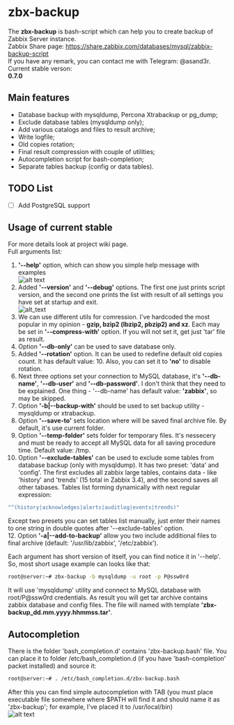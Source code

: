 # zbx-backup
The __zbx-backup__ is bash-script which can help you to create backup of Zabbix Server instance.  
Zabbix Share page: https://share.zabbix.com/databases/mysql/zabbix-backup-script  
If you have any remark, you can contact me with Telegram: @asand3r.  
Current stable verson:  
<b>0.7.0</b>  

## Main features
- Database backup with mysqldump, Percona Xtrabackup or pg_dump;  
- Exclude database tables (mysqldump only);  
- Add various catalogs and files to result archive;  
- Write logfile;  
- Old copies rotation;  
- Final result compression with couple of utilities;  
- Autocompletion script for bash-completion;  
- Separate tables backup (config or data tables).  

## TODO List
- [ ] Add PostgreSQL support  

## Usage of current stable
For more details look at project wiki page.  
Full arguments list:  
1. __'--help'__ option, which can show you simple help message with examples  
![alt text](https://pp.userapi.com/3irn9POtcMkLTpr7K9J_AEagllDau06XjwgzqQ/MknnUCS1OlA.jpg)  
2. Added __'--version'__ and __'--debug'__ options. The first one just prints script version, and the second one prints the list with result of all settings you have set at startup and exit.  
![alt_text](https://pp.userapi.com/c840225/v840225129/74960/tvzw4uLiKx8.jpg)  
3. We can use different utils for comression. I've hardcoded the most popular in my opinion - __gzip, bzip2 (lbzip2, pbzip2) and xz__. Each may be set in __'--compress-with'__ option. If you will not set it, get just 'tar' file as result.  
4. Option __'--db-only'__ can be used to save database only.  
5. Added __'--rotation'__ option. It can be used to redefine default old copies count. It has default value: 10. Also, you can set it to __'no'__ to disable rotation.  
6. Next three options set your connection to MySQL database, it's __'--db-name'__, __'--db-user'__ and __'--db-password'__. I don't think that they need to be explained. One thing - '--db-name' has default value: __'zabbix'__, so may be skipped.
8. Option __'-b|--backup-with'__ should be used to set backup utility - mysqldump or xtrabackup.  
9. Option __'--save-to'__ sets location where will be saved final archive file. By default, it's use current folder.  
10. Option __'--temp-folder'__ sets folder for temporary files. It's nessecery and must be ready to accept all MySQL data for all saving procedure time. Default value: /tmp.
11. Option __'--exclude-tables'__ can be used to exclude some tables from database backup (only with mysqldump). It has two preset: 'data' and 'config'. The first excludes all zabbix large tables, contains data - like 'history' and 'trends' (15 total in Zabbix 3.4), and the second saves all other tabases. Tables list forming dynamically with next regular expression:  
```bash
"^(history|acknowledges|alerts|auditlog|events|trends)"
```
Except two presets you can set tables list manually, just enter their names to one string in double quotes after '--exclude-tables' option.  
12. Option __'-a|--add-to-backup'__ allow you two include additional files to final archive (default: '/usr/lib/zabbix', '/etc/zabbix').  

Each argument has short version of itself, you can find notice it in '--help'. So, most short usage example can looks like that:  
```bash
root@server:~# zbx-backup -b mysqldump -u root -p P@ssw0rd
```
It will use 'mysqldump' utility and connect to MySQL database with root/P@ssw0rd credentials. As result you will get tar archive contains zabbix database and config files. The file will named with template __'zbx-backup_dd.mm.yyyy.hhmmss.tar'__.

## Autocompletion
There is the folder 'bash_completion.d' contains 'zbx-backup.bash' file. You can place it to folder /etc/bash_completion.d (if you have 'bash-completion' packet installed) and source it:  
```bash
root@server:~# . /etc/bash_completion.d/zbx-backup.bash
```
After this you can find simple autocompletion with TAB (you must place executable file somewhere where $PATH will find it and should name it as 'zbx-backup'; for example, I've placed it to /usr/local/bin)  
![alt text](https://pp.userapi.com/NDSPFgqf1JGdt_030CBCvrzEnWfgmzogSIEk4Q/htq86bnR_VM.jpg)
